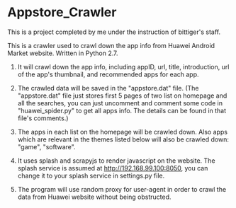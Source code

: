# Appstore_Crawler
This is a project completed by me under the instruction of bittiger's staff.

This is a crawler used to crawl down the app info from Huawei Android Market website. Written in Python 2.7.

1. It will crawl down the app info, including appID, url, title, introduction, url of the app's thumbnail, and recommended apps for each app.

2. The crawled data will be saved in the "appstore.dat" file. (The "appstore.dat" file just stores first 5 pages of two list on homepage and all the searches, you can just uncomment and comment some code in "huawei_spider.py" to get all apps info. The details can be found in that file's comments.)

3. The apps in each list on the homepage will be crawled down. Also apps which are relevant in the themes listed below will also be crawled down: "game", "software".

4. It uses splash and scrapyjs to render javascript on the website. The splash service is assumed at http://192.168.99.100:8050, you can change it to your splash service in settings.py file.

5. The program will use random proxy for user-agent in order to crawl the data from Huawei website without being obstructed.